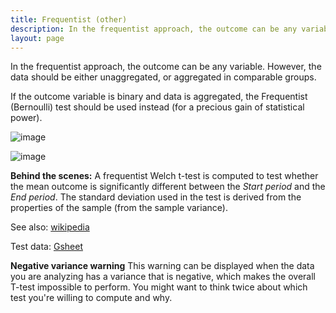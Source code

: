 ```yaml
---
title: Frequentist (other)
description: In the frequentist approach, the outcome can be any variable. However, the data should be either unaggregated, or aggregated in comparable groups.
layout: page
---
```


In the frequentist approach, the outcome can be any variable. However, the data should be either unaggregated, or aggregated in comparable groups.

If the outcome variable is binary and data is aggregated, the Frequentist (Bernoulli) test should be used instead (for a precious gain of statistical power).

![image]({{site.url}}/{{site.baseurl}}/core_app/impact/web_application/dashboard/models/frequentist/images/value_boxes_frequentist.png)

![image]({{site.url}}/{{site.baseurl}}/core_app/impact/web_application/dashboard/models/frequentist/images/frequentist.png)

**Behind the scenes:** A frequentist Welch t-test is computed to test whether the mean outcome is significantly different between the *Start period* and the *End period*. The standard deviation used in the test is derived from the properties of the sample (from the sample variance).

See also: [wikipedia](https://en.wikipedia.org/wiki/Welch’s_t-test)

Test data: [Gsheet](https://docs.google.com/spreadsheets/d/1VJJ2j5ldrSfvLQatd9SAikIJX_2dhBgDCjkdX_oUgB4/edit#gid=0)

**Negative variance warning** This warning can be displayed when the data you are analyzing has a variance that is negative, which makes the overall T-test impossible to perform. You might want to think twice about which test you're willing to compute and why.

